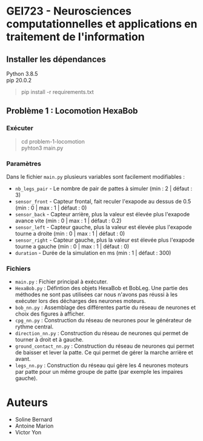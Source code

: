 # GEI723 - Neurosciences computationnelles et applications en traitement de l'information

## Installer les dépendances

Python 3.8.5  
pip 20.0.2

> pip install -r requirements.txt

## Problème 1 : Locomotion HexaBob

### Exécuter

> cd problem-1-locomotion  
> pyhton3 main.py

### Paramètres

Dans le fichier `main.py` plusieurs variables sont facilement modifiables :

* `nb_legs_pair` - Le nombre de pair de pattes à simuler (min : 2 | défaut : 3)
* `sensor_front` - Capteur frontal, fait reculer l'exapode au dessus de 0.5 (min : 0 | max : 1 | défaut : 0)
* `sensor_back` - Capteur arrière, plus la valeur est élevée plus l'exapode avance vite (min : 0 | max : 1 | défaut : 0.2)
* `sensor_left` - Capteur gauche, plus la valeur est élevée plus l'exapode tourne a droite (min : 0 | max : 1 | défaut : 0)
* `sensor_right` - Capteur gauche, plus la valeur est élevée plus l'exapode tourne a gauche (min : 0 | max : 1 | défaut : 0)
* `duration` - Durée de la simulation en ms (min : 1 | défaut : 300)

### Fichiers

* `main.py` : Fichier principal à exécuter.
* `HexaBob.py` : Défintion des objets HexaBob et BobLeg. Une partie des méthodes ne sont pas utilisées car nous n'avons pas réussi à les exécuter lors des décharges des neurones moteurs.
* `bob_nn.py` : Assemblage des différentes partie du réseau de neurones et choix des figures à afficher.
* `cpg_nn.py` : Construction du réseau de neurones pour le générateur de rythme central.
* `direction_nn.py` : Construction du réseau de neurones qui permet de tourner à droit et à gauche.
* `ground_contact_nn.py` : Construction du réseau de neurones qui permet de baisser et lever la patte. Ce qui permet de gérer la marche arrière et avant.
* `legs_nn.py` : Construction du réseau qui gère les 4 neurones moteurs par patte pour un même groupe de patte (par exemple les impaires gauche).

# Auteurs

* Soline Bernard
* Antoine Marion
* Victor Yon